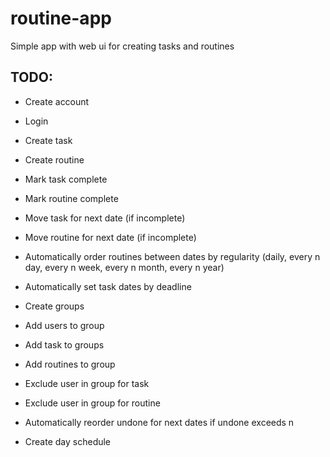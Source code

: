 # routine-app
Simple app with web ui for creating tasks and routines

## TODO:

* Create account
* Login
* Create task
* Create routine
* Mark task complete
* Mark routine complete
* Move task for next date (if incomplete)
* Move routine for next date (if incomplete)


* Automatically order routines between dates by regularity (daily, every n day, every n week, every n month, every n year)
* Automatically set task dates by deadline


* Create groups
* Add users to group
* Add task to groups
* Add routines to group


* Exclude user in group for task
* Exclude user in group for routine


* Automatically reorder undone for next dates if undone exceeds n


* Create day schedule
